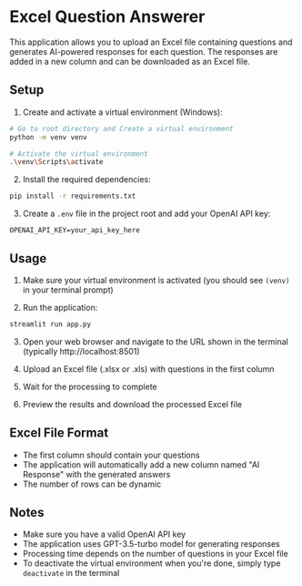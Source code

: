 # Excel Question Answerer

This application allows you to upload an Excel file containing questions and generates AI-powered responses for each question. The responses are added in a new column and can be downloaded as an Excel file.

## Setup

1. Create and activate a virtual environment (Windows):
```bash
# Go to root directory and Create a virtual environment
python -m venv venv

# Activate the virtual environment
.\venv\Scripts\activate
```

2. Install the required dependencies:
```bash
pip install -r requirements.txt
```

3. Create a `.env` file in the project root and add your OpenAI API key:
```
OPENAI_API_KEY=your_api_key_here
```

## Usage

1. Make sure your virtual environment is activated (you should see `(venv)` in your terminal prompt)

2. Run the application:
```bash
streamlit run app.py
```

3. Open your web browser and navigate to the URL shown in the terminal (typically http://localhost:8501)

4. Upload an Excel file (.xlsx or .xls) with questions in the first column

5. Wait for the processing to complete

6. Preview the results and download the processed Excel file

## Excel File Format

- The first column should contain your questions
- The application will automatically add a new column named "AI Response" with the generated answers
- The number of rows can be dynamic

## Notes

- Make sure you have a valid OpenAI API key
- The application uses GPT-3.5-turbo model for generating responses
- Processing time depends on the number of questions in your Excel file
- To deactivate the virtual environment when you're done, simply type `deactivate` in the terminal 
